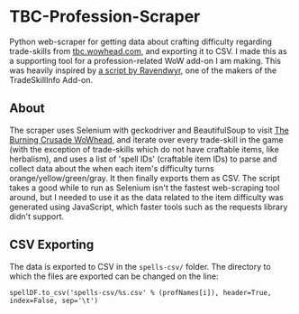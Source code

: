 # TBC-Profession-Scraper
Python web-scraper for getting data about crafting difficulty regarding trade-skills from [tbc.wowhead.com](https://tbc.wowhead.com/), and exporting it to CSV. I
made this as a supporting tool for a profession-related WoW add-on I am making. This was heavily inspired by 
[a script by Ravendwyr](https://github.com/Ravendwyr/TradeSkillInfo_DataMiner), one of the makers of the TradeSkillInfo Add-on.

## About
The scraper uses Selenium with geckodriver and BeautifulSoup to visit [The Burning Crusade WoWhead](https://tbc.wowhead.com/), and iterate over
every trade-skill in the game (with the exception of trade-skills which do not have craftable items, like herbalism), and uses a list of 'spell IDs'
(craftable item IDs) to parse and collect data about the when each item's difficulty turns orange/yellow/green/gray. It then finally exports them as CSV. 
The script takes a good while to run as Selenium isn't the fastest web-scraping tool around, but I needed to use it as the data related to the item difficulty
was generated using JavaScript, which faster tools such as the requests library didn't support.

## CSV Exporting
The data is exported to CSV in the ```spells-csv/``` folder. The directory to which the files are exported can be changed on the line:

```spellDF.to_csv('spells-csv/%s.csv' % (profNames[i]), header=True, index=False, sep='\t')```
